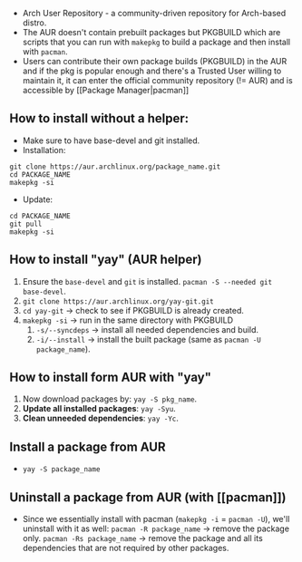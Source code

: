 - Arch User Repository - a community-driven repository for Arch-based distro.
- The AUR doesn't contain prebuilt packages but PKGBUILD which are scripts that you can run with `makepkg` to build a package and then install with `pacman`.
- Users can contribute their own package builds (PKGBUILD) in the AUR and if the pkg is popular enough and there's a Trusted User willing to maintain it, it can enter the official community repository (!= AUR) and is accessible by [[Package Manager|pacman]]
## How to install without a helper:
* Make sure to have base-devel and git installed.
* Installation:
```
git clone https://aur.archlinux.org/package_name.git
cd PACKAGE_NAME
makepkg -si
```
* Update:
```
cd PACKAGE_NAME
git pull
makepkg -si
```
## How to install "yay" (AUR helper)
1. Ensure the `base-devel` and `git` is installed.
   `pacman -S --needed git base-devel`.
2. `git clone https://aur.archlinux.org/yay-git.git`
3. `cd yay-git` -> check to see if PKGBUILD is already created.
4. `makepkg -si` -> run in the same directory with PKGBUILD
	1. `-s/--syncdeps` -> install all needed dependencies and build.
	2. `-i/--install` -> install the built package (same as `pacman -U package_name`). 
## How to install form AUR with "yay"
1. Now download packages by: `yay -S pkg_name`.
2. **Update all installed packages**: `yay -Syu`.
3. **Clean unneeded dependencies**: `yay -Yc`.
## Install a package from AUR
* `yay -S package_name`
## Uninstall a package from AUR (with [[pacman]])
* Since we essentially install with pacman (`makepkg -i` = `pacman -U`), we'll uninstall with it as well:
  `pacman -R package_name` -> remove the package only.
  `pacman -Rs package_name` -> remove the package and all its dependencies that are not required by other packages.
